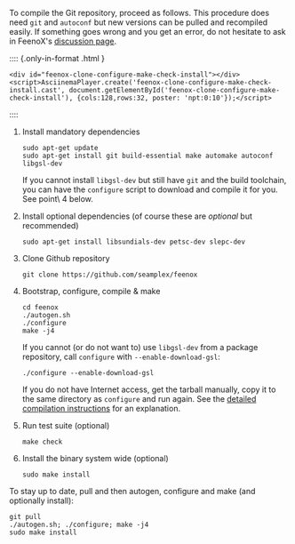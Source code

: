 To compile the Git repository, proceed as follows.
This procedure does need `git` and `autoconf` but new versions can be pulled and recompiled easily.
If something goes wrong and you get an error, do not hesitate to ask in FeenoX's [discussion page](https://github.com/seamplex/feenox/discussions).

:::: {.only-in-format .html }
```{=html}
<div id="feenox-clone-configure-make-check-install"></div>
<script>AsciinemaPlayer.create('feenox-clone-configure-make-check-install.cast', document.getElementById('feenox-clone-configure-make-check-install'), {cols:128,rows:32, poster: 'npt:0:10'});</script>
```
::::


 1. Install mandatory dependencies

    ```terminal
    sudo apt-get update
    sudo apt-get install git build-essential make automake autoconf libgsl-dev
    ```

    If you cannot install `libgsl-dev` but still have `git` and the build toolchain, you can have the `configure` script to download and compile it for you. See point\ 4 below.
    
 2. Install optional dependencies (of course these are _optional_ but recommended)
 
    ```terminal
    sudo apt-get install libsundials-dev petsc-dev slepc-dev
    ```

 3. Clone Github repository
 
    ```terminal
    git clone https://github.com/seamplex/feenox
    ```

 4. Bootstrap, configure, compile & make
 
    ```terminal
    cd feenox
    ./autogen.sh
    ./configure
    make -j4
    ```
    
    If you cannot (or do not want to) use `libgsl-dev` from a package repository, call `configure` with `--enable-download-gsl`:
    
    ```terminal
    ./configure --enable-download-gsl
    ```
    
    If you do not have Internet access, get the tarball manually, copy it to the same directory as `configure` and run again. See the [detailed compilation instructions](compilation.md) for an explanation.

 5. Run test suite (optional)
 
    ```terminal
    make check
    ```

 6. Install the binary system wide (optional)
 
    ```terminal
    sudo make install
    ```
 
To stay up to date, pull and then autogen, configure and make (and optionally install):

```terminal
git pull
./autogen.sh; ./configure; make -j4
sudo make install
```
